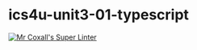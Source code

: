 # ics4u-unit3-01-typescript
[![Mr Coxall's Super Linter](https://github.com/Yiyun-Qin/ics4u-unit3-01-typescript/workflows/Mr%20Coxall's%20Super%20Linter/badge.svg)](https://github.com/Yiyun-Qin/ics4u-unit3-01-typescript/actions/)
